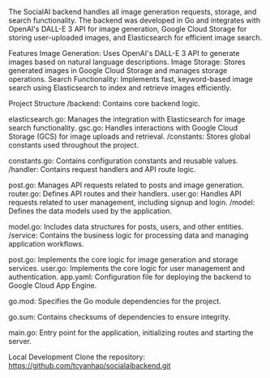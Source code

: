 The SocialAI backend handles all image generation requests, storage, and search functionality. The backend was developed in Go and integrates with OpenAI's DALL-E 3 API for image generation, Google Cloud Storage for storing user-uploaded images, and Elasticsearch for efficient image search.

Features
Image Generation: Uses OpenAI's DALL-E 3 API to generate images based on natural language descriptions.
Image Storage: Stores generated images in Google Cloud Storage and manages storage operations.
Search Functionality: Implements fast, keyword-based image search using Elasticsearch to index and retrieve images efficiently.

Project Structure
/backend: Contains core backend logic.

elasticsearch.go: Manages the integration with Elasticsearch for image search functionality.
gsc.go: Handles interactions with Google Cloud Storage (GCS) for image uploads and retrieval.
/constants: Stores global constants used throughout the project.

constants.go: Contains configuration constants and reusable values.
/handler: Contains request handlers and API route logic.

post.go: Manages API requests related to posts and image generation.
router.go: Defines API routes and their handlers.
user.go: Handles API requests related to user management, including signup and login.
/model: Defines the data models used by the application.

model.go: Includes data structures for posts, users, and other entities.
/service: Contains the business logic for processing data and managing application workflows.

post.go: Implements the core logic for image generation and storage services.
user.go: Implements the core logic for user management and authentication.
app.yaml: Configuration file for deploying the backend to Google Cloud App Engine.

go.mod: Specifies the Go module dependencies for the project.

go.sum: Contains checksums of dependencies to ensure integrity.

main.go: Entry point for the application, initializing routes and starting the server.

Local Development
Clone the repository: https://github.com/tcyanhao/socialaibackend.git
